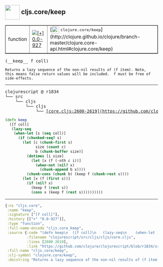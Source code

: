 ## <img width="48px" valign="middle" src="http://i.imgur.com/Hi20huC.png"> cljs.core/keep

 <table border="1">
<tr>
<td>function</td>
<td><a href="https://github.com/cljsinfo/api-refs/tree/0.0-927"><img valign="middle" alt="[+] 0.0-927" src="https://img.shields.io/badge/+-0.0--927-lightgrey.svg"></a> </td>
<td>
[<img height="24px" valign="middle" src="http://i.imgur.com/1GjPKvB.png"> <samp>clojure.core/keep</samp>](http://clojure.github.io/clojure/branch-master/clojure.core-api.html#clojure.core/keep)
</td>
</tr>
</table>

 <samp>
(__keep__ f coll)<br>
</samp>

```
Returns a lazy sequence of the non-nil results of (f item). Note,
this means false return values will be included.  f must be free of
side-effects.
```

---

 <pre>
clojurescript @ r1834
└── src
    └── cljs
        └── cljs
            └── <ins>[core.cljs:2600-2619](https://github.com/clojure/clojurescript/blob/r1834/src/cljs/cljs/core.cljs#L2600-L2619)</ins>
</pre>

```clj
(defn keep
  ([f coll]
   (lazy-seq
    (when-let [s (seq coll)]
      (if (chunked-seq? s)
        (let [c (chunk-first s)
              size (count c)
              b (chunk-buffer size)]
          (dotimes [i size]
            (let [x (f (-nth c i))]
              (when-not (nil? x)
                (chunk-append b x))))
          (chunk-cons (chunk b) (keep f (chunk-rest s))))
        (let [x (f (first s))]
          (if (nil? x)
            (keep f (rest s))
            (cons x (keep f (rest s))))))))))
```


---

```clj
{:ns "cljs.core",
 :name "keep",
 :signature ["[f coll]"],
 :history [["+" "0.0-927"]],
 :type "function",
 :full-name-encode "cljs.core_keep",
 :source {:code "(defn keep\n  ([f coll]\n   (lazy-seq\n    (when-let [s (seq coll)]\n      (if (chunked-seq? s)\n        (let [c (chunk-first s)\n              size (count c)\n              b (chunk-buffer size)]\n          (dotimes [i size]\n            (let [x (f (-nth c i))]\n              (when-not (nil? x)\n                (chunk-append b x))))\n          (chunk-cons (chunk b) (keep f (chunk-rest s))))\n        (let [x (f (first s))]\n          (if (nil? x)\n            (keep f (rest s))\n            (cons x (keep f (rest s))))))))))",
          :filename "clojurescript/src/cljs/cljs/core.cljs",
          :lines [2600 2619],
          :link "https://github.com/clojure/clojurescript/blob/r1834/src/cljs/cljs/core.cljs#L2600-L2619"},
 :full-name "cljs.core/keep",
 :clj-symbol "clojure.core/keep",
 :docstring "Returns a lazy sequence of the non-nil results of (f item). Note,\nthis means false return values will be included.  f must be free of\nside-effects."}

```
